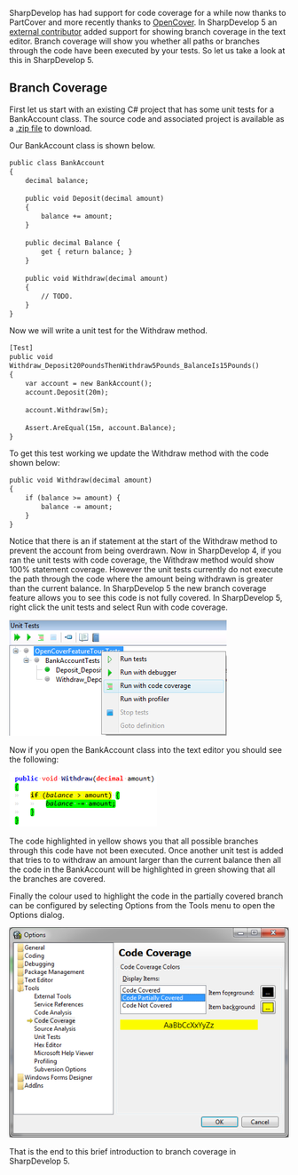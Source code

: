 SharpDevelop has had support for code coverage for a while now thanks to PartCover and more recently thanks to [OpenCover](https://github.com/OpenCover/opencover). In SharpDevelop 5 an [external contributor](https://github.com/ddur) added support for showing branch coverage in the text editor. Branch coverage will show you whether all paths or branches through the code have been executed by your tests. So let us take a look at this in SharpDevelop 5.

## Branch Coverage

First let us start with an existing C# project that has some unit tests for a BankAccount class. The source code and associated project is available as a [.zip file](http://community.sharpdevelop.net/blogs/mattward/OpenCover/OpenCoverFeatureTour.zip) to download.

Our BankAccount class is shown below.


	public class BankAccount
	{
		decimal balance;
			
		public void Deposit(decimal amount)
		{
			balance += amount;
		}
		
		public decimal Balance {
			get { return balance; }
		}
		
		public void Withdraw(decimal amount)
		{
			// TODO.
		}
	}

Now we will write a unit test for the Withdraw method.

	[Test]
	public void Withdraw_Deposit20PoundsThenWithdraw5Pounds_BalanceIs15Pounds()
	{
		var account = new BankAccount();
		account.Deposit(20m);
			
		account.Withdraw(5m);
			
		Assert.AreEqual(15m, account.Balance);
	}

To get this test working we update the Withdraw method with the code shown below:

	public void Withdraw(decimal amount)
	{
		if (balance >= amount) {
			balance -= amount;
		}
	}

Notice that there is an if statement at the start of the Withdraw method to prevent the account from being overdrawn. Now in SharpDevelop 4, if you ran the unit tests with code coverage, the Withdraw method would show 100% statement coverage. However the unit tests currently do not execute the path through the code where the amount being withdrawn is greater than the current balance. In SharpDevelop 5 the new branch coverage feature allows you to see this code is not fully covered. In SharpDevelop 5, right click the unit tests and select Run with code coverage.

![Unit Tests window - Run with Code Coverage menu item](Images/BranchCoverageRunWithCodeCoverageMenuItem.png)

Now if you open the BankAccount class into the text editor you should see the following:

![Branch not covered in text editor](Images/BranchCoverageCodeBranchNotCoveredInTextEditor.png)

The code highlighted in yellow shows you that all possible branches through this code have not been executed. Once another unit test is added that tries to to withdraw an amount larger than the current balance then all the code in the BankAccount will be highlighted in green showing that all the branches are covered.

Finally the colour used to highlight the code in the partially covered branch can be configured by selecting Options from the Tools menu to open the Options dialog.

![Tools Options - Code Coverage - Partially covered text color configuration](Images/ToolsOptionsCodeCoveragePartiallyCoveredCodeTextColor.png)

That is the end to this brief introduction to branch coverage in SharpDevelop 5.
